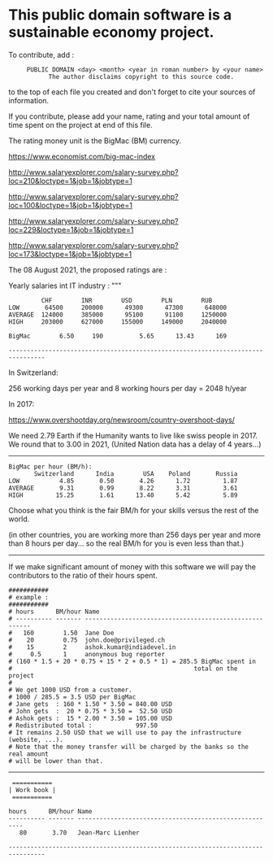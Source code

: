 This public domain software is a sustainable economy project.
=============================================================

To contribute, add :
```
     PUBLIC DOMAIN <day> <month> <year in roman number> by <your name>
           The author disclaims copyright to this source code.
```
to the top of each file you created and don't forget to cite your
sources of information.

If you contribute, please add your name, rating and your total
amount of time spent on the project at end of this file.

The rating money unit is the BigMac (BM) currency.

https://www.economist.com/big-mac-index

http://www.salaryexplorer.com/salary-survey.php?loc=210&loctype=1&job=1&jobtype=1

http://www.salaryexplorer.com/salary-survey.php?loc=100&loctype=1&job=1&jobtype=1

http://www.salaryexplorer.com/salary-survey.php?loc=229&loctype=1&job=1&jobtype=1

http://www.salaryexplorer.com/salary-survey.php?loc=173&loctype=1&job=1&jobtype=1

The 08 August 2021, the proposed ratings are :

Yearly salaries int IT industry :
"""
```
         CHF        INR        USD        PLN        RUB
LOW       64500     200000      49300      47300      648000 
AVERAGE  124000     385000      95100      91100     1250000
HIGH     203000     627000     155000     149000     2040000

BigMac        6.50     190          5.65      13.43      169

--------------------------------------------------------------------------------
```

In Switzerland:

256 working days per year and 8 working hours per day = 2048 h/year

In 2017:

https://www.overshootday.org/newsroom/country-overshoot-days/

We need 2.79 Earth if the Humanity wants to live like swiss people in 2017.
We round that to 3.00 in 2021, (United Nation data has a delay of 4 years...)

--------------------------------------------------------------------------------
```
BigMac per hour (BM/h):            
       Switzerland      India        USA    Poland       Russia
LOW           4.85       0.50       4.26      1.72         1.87
AVERAGE       9.31       0.99       8.22      3.31         3.61
HIGH         15.25       1.61      13.40      5.42         5.89
```

Choose what you think is the fair BM/h for your skills versus the rest 
of the world.

(in other countries, you are working more than 256 days per year and more
 than 8 hours per day... so the real BM/h for you is even less than that.)

--------------------------------------------------------------------------------

If we make significant amount of money with this software we will pay the
contributors to the ratio of their hours spent. 

```
###########
# example :  
########### 
# hours      BM/hour Name
# ---------- ------- -------------------------------------------------------
#   160        1.50  Jane Doe 
#    20        0.75  john.doe@privileged.ch 
#    15        2     ashok.kumar@indiadevel.in 
#     0.5      1     anonymous bug reporter 
# (160 * 1.5 + 20 * 0.75 + 15 * 2 + 0.5 * 1) = 285.5 BigMac spent in 
#                                                  total on the project
# 
# We get 1000 USD from a customer.
# 1000 / 285.5 = 3.5 USD per BigMac 
# Jane gets  : 160 * 1.50 * 3.50 = 840.00 USD
# John gets  :  20 * 0.75 * 3.50 =  52.50 USD
# Ashok gets :  15 * 2.00 * 3.50 = 105.00 USD
# Redistributed total :            997.50
# It remains 2.50 USD that we will use to pay the infrastructure (website, ...).
# Note that the money transfer will be charged by the banks so the real amount
# will be lower than that.
```

--------------------------------------------------------------------------------

```
 ===========                       
| Work book |
 ===========

hours      BM/hour Name
---------- ------- -------------------------------------------------------
   80       3.70   Jean-Marc Lienher 

--------------------------------------------------------------------------------
```

